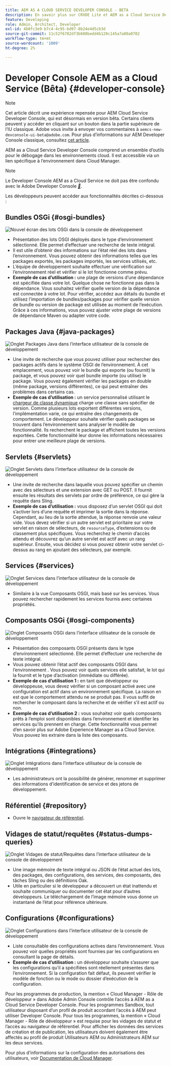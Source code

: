 ```yaml
---
title: AEM AS A CLOUD SERVICE DEVELOPER CONSOLE - BETA
description: En savoir plus sur CRXDE Lite et AEM as a Cloud Service Developer Console.
feature: Developing
role: Admin, Architect, Developer
exl-id: 4b0fc3e9-b7c4-4c95-bd97-8b24e4d5cb3d
source-git-commit: 11c52f6782df3b608bedd4b120c145a7a80a0702
workflow-type: tm+mt
source-wordcount: '1009'
ht-degree: 2%

---
```


# Developer Console AEM as a Cloud Service (Bêta) {#developer-console}

>[!NOTE]
>
>Cet article décrit une expérience repensée pour AEM Cloud Service Developer Console, qui est désormais en version bêta. Certains clients peuvent y accéder en cliquant sur un bouton dans la partie supérieure de l’IU classique. Adobe vous invite à envoyer vos commentaires à `aemcs-new-devconsole-ui-beta@adobe.com`. Pour plus d’informations sur AEM Developer Console classique, consultez [cet article](/help/implementing/developing/introduction/development-guidelines.md#crxde-lite-and-developer-console).

AEM as a Cloud Service Developer Console comprend un ensemble d’outils pour le débogage dans les environnements cloud. Il est accessible via un lien spécifique à l’environnement dans Cloud Manager.

>[!NOTE]
>Le Developer Console AEM as a Cloud Service ne doit pas être confondu avec le Adobe Developer Console [*&#128279;*](https://developer.adobe.com/developer-console/).
>


<!--
There are multiple ways of accessing it:

1. Launch from Cloud Manager  

1. Type a url that can be determined by adjusting the Author or Publish service urls as follows:
   ```  
   https://dev-console/-<namespace>.<cluster>.dev.adobeaemcloud.com
   ```  

1. As a shortcut, the following Cloud Manager CLI command can be used to launch the AEM as a Cloud Service Developer Console based on an environment parameter described below:    
   ```
   aio cloudmanager:open-developer-console <ENVIRONMENTID> --programId <PROGRAMID>
   ```
-->

Les développeurs peuvent accéder aux fonctionnalités décrites ci-dessous :

## Bundles OSGi {#osgi-bundles}

![Nouvel écran des lots OSGi dans la console de développement](/help/implementing/developing/introduction/assets/osgi-bundles.png)

* Présentation des lots OSGI déployés dans le type d’environnement sélectionné. Elle permet d’effectuer une recherche de texte intégral.
* Il est utile d’obtenir des informations sur l’état réel des lots dans l’environnement. Vous pouvez obtenir des informations telles que les packages exportés, les packages importés, les services utilisés, etc.
* L’équipe de développement souhaite effectuer une vérification sur l’environnement réel et vérifier si le lot fonctionne comme prévu.
* **Exemple de cas d’utilisation :** une plage de versions d’une dépendance est spécifiée dans votre lot. Quelque chose ne fonctionne pas dans la dépendance. Vous souhaitez vérifier quelle version de la dépendance est connectée à votre lot. Pour vérifier, accédez aux détails du bundle et utilisez l’importation de bundles/packages pour vérifier quelle version de bundle ou version de package est utilisée au moment de l’exécution. Grâce à ces informations, vous pouvez ajuster votre plage de versions de dépendance Maven ou adapter votre code.

## Packages Java {#java-packages}

![Onglet Packages Java dans l’interface utilisateur de la console de développement](/help/implementing/developing/introduction/assets/java-packages-dev-console-ui.png)

* Une invite de recherche que vous pouvez utiliser pour rechercher des packages actifs dans le système OSGI de l’environnement. À cet emplacement, vous pouvez voir le bundle qui exporte (ou fournit) le package, et vous pouvez voir quel bundle importe (ou utilise) le package. Vous pouvez également vérifier les packages en double (même package, versions différentes), ce qui peut entraîner des problèmes dans certains cas.
* **Exemple de cas d’utilisation :** un service personnalisé utilisant le [chargeur de classe dynamique](https://sling.apache.org/apidocs/sling9/org/apache/sling/commons/classloader/DynamicClassLoaderManager.html) charge une classe sans spécifier de version. Comme plusieurs lots exportent différentes versions, l’implémentation varie, ce qui entraîne des changements de comportement. Le développeur souhaite vérifier quels packages se trouvent dans l’environnement sans analyser le modèle de fonctionnalité. Ils recherchent le package et affichent toutes les versions exportées. Cette fonctionnalité leur donne les informations nécessaires pour entrer une meilleure plage de versions.

## Servlets {#servlets}

![Onglet Servlets dans l’interface utilisateur de la console de développement](/help/implementing/developing/introduction/assets/servlets-dev-console-ui.png)

* Une invite de recherche dans laquelle vous pouvez spécifier un chemin avec des sélecteurs et une extension avec GET ou POST. Il fournit ensuite les résultats des servlets par ordre de préférence, ce qui gère la requête dans Sling.
* **Exemple de cas d’utilisation :** vous disposez d’un servlet OSGI qui doit s’activer lors d’une requête et imprimer la sortie dans la réponse. Cependant, au lieu de la sortie attendue, la réponse renvoie une valeur vide. Vous devez vérifier si un autre servlet est prioritaire sur votre servlet en raison de sélecteurs, de `resourceType`, d’extensions ou de classement plus spécifiques. Vous recherchez le chemin d’accès attendu et découvrez qu’un autre servlet est actif avec un rang supérieur. Ensuite, vous décidez si vous pouvez obtenir votre servlet ci-dessus au rang en ajoutant des sélecteurs, par exemple.

## Services {#services}

![Onglet Services dans l’interface utilisateur de la console de développement](/help/implementing/developing/introduction/assets/services-dev-console.png)

* Similaire à la vue Composants OSGI, mais basé sur les services. Vous pouvez rechercher rapidement les services fournis avec certaines propriétés.

## Composants OSGi {#osgi-components}

![Onglet Composants OSGi dans l’interface utilisateur de la console de développement](/help/implementing/developing/introduction/assets/osgi-components-dev-console.png)

* Présentation des composants OSGI présents dans le type d’environnement sélectionné. Elle permet d’effectuer une recherche de texte intégral.
* Vous pouvez obtenir l’état actif des composants OSGI dans l’environnement . Vous pouvez voir quels services elle satisfait, le lot qui la fournit et le type d’activation (immédiate ou différée).
* **Exemple de cas d’utilisation 1 :** en tant que développeur ou développeuse, vous devez vérifier si un composant activé avec une configuration est actif dans un environnement spécifique. La raison en est que le comportement attendu ne se produit pas. Il vous suffit de rechercher le composant dans la recherche et de vérifier s’il est actif ou non.
* **Exemple de cas d’utilisation 2 :** vous souhaitez voir quels composants prêts à l’emploi sont disponibles dans l’environnement et identifier les services qu’ils prennent en charge. Cette fonctionnalité vous permet d’en savoir plus sur Adobe Experience Manager as a Cloud Service. Vous pouvez les extraire dans la liste des composants.

## Intégrations {#integrations}

![Onglet Intégrations dans l’interface utilisateur de la console de développement](/help/implementing/developing/introduction/assets/integrations-dev-console-ui.png)

* Les administrateurs ont la possibilité de générer, renommer et supprimer des informations d’identification de service et des jetons de développement.

## Référentiel {#repository}

* Ouvre le [navigateur de référentiel](/help/implementing/developing/tools/repository-browser.md).

## Vidages de statut/requêtes {#status-dumps-queries}

![Onglet Vidages de statut/Requêtes dans l’interface utilisateur de la console de développement](/help/implementing/developing/introduction/assets/status-dumps-queries.png)

* Une image mémoire de texte intégral ou JSON de l’état actuel des lots, des packages, des configurations, des services, des composants, des tâches Sling ou des définitions Oak.
* Utile en particulier si le développeur a découvert un état inattendu et souhaite communiquer ou documenter cet état pour d’autres développeurs. Le téléchargement de l’image mémoire vous donne un instantané de l’état pour référence ultérieure.

## Configurations {#configurations}

![Onglet Configurations dans l’interface utilisateur de la console de développement](/help/implementing/developing/introduction/assets/configurations-dev-console.png)

* Liste consultable des configurations actives dans l’environnement. Vous pouvez voir quelles propriétés sont fournies par les configurations en consultant la page de détails.
* **Exemple de cas d’utilisation :** un développeur souhaite s’assurer que les configurations qu’il a spécifiées sont réellement présentes dans l’environnement. Si la configuration fait défaut, ils peuvent vérifier le modèle de fonction ou le mode ou dossier d’exécution de la configuration.

Pour les programmes de production, la mention « Cloud Manager - Rôle de développeur » dans Adobe Admin Console contrôle l’accès à AEM as a Cloud Service Developer Console. Pour les programmes Sandbox, tout utilisateur disposant d’un profil de produit accordant l’accès à AEM peut utiliser Developer Console. Pour tous les programmes, la mention « Cloud Manager - Rôle de développeur » est requise pour les vidages de statut et l’accès au navigateur de référentiel. Pour afficher les données des services de création et de publication, les utilisateurs doivent également être affectés au profil de produit Utilisateurs AEM ou Administrateurs AEM sur les deux services.

Pour plus d’informations sur la configuration des autorisations des utilisateurs, voir [Documentation de Cloud Manager](https://experienceleague.adobe.com/en/docs/experience-manager-cloud-manager/content/requirements/users-and-roles).

